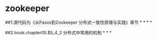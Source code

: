 # zookeeper

##1.源代码为《从Paxos到Zookeeper  分布式一致性原理与实践》章节
*
*
*
*

##2.book.chapter05.$5_4_2 分布式中常用的机制
*
*
*